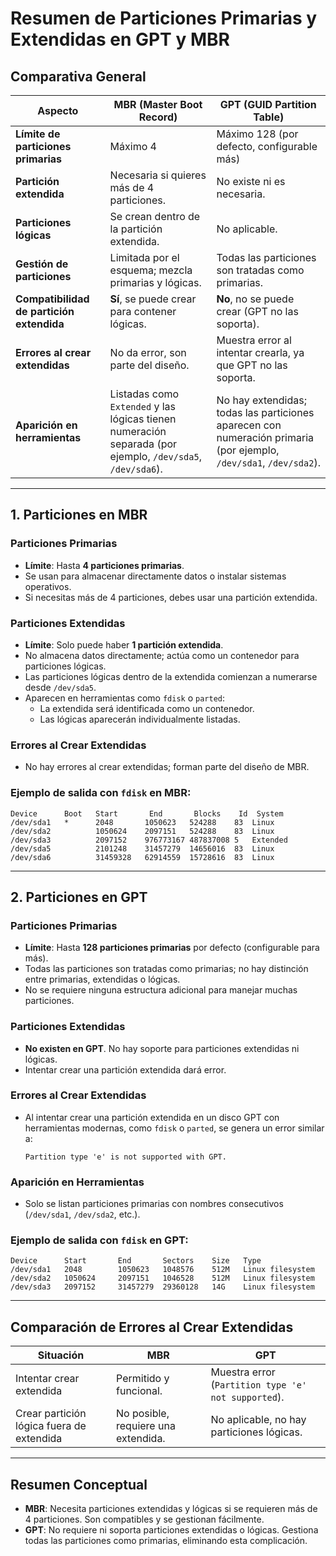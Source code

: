 
# Resumen de Particiones Primarias y Extendidas en GPT y MBR

## Comparativa General

| **Aspecto**                     | **MBR (Master Boot Record)**                  | **GPT (GUID Partition Table)**                  |
|----------------------------------|-----------------------------------------------|------------------------------------------------|
| **Límite de particiones primarias** | Máximo 4                                     | Máximo 128 (por defecto, configurable más)      |
| **Partición extendida**          | Necesaria si quieres más de 4 particiones.    | No existe ni es necesaria.                     |
| **Particiones lógicas**          | Se crean dentro de la partición extendida.    | No aplicable.                                  |
| **Gestión de particiones**       | Limitada por el esquema; mezcla primarias y lógicas. | Todas las particiones son tratadas como primarias. |
| **Compatibilidad de partición extendida** | **Sí**, se puede crear para contener lógicas. | **No**, no se puede crear (GPT no las soporta). |
| **Errores al crear extendidas**  | No da error, son parte del diseño.            | Muestra error al intentar crearla, ya que GPT no las soporta. |
| **Aparición en herramientas**    | Listadas como `Extended` y las lógicas tienen numeración separada (por ejemplo, `/dev/sda5`, `/dev/sda6`). | No hay extendidas; todas las particiones aparecen con numeración primaria (por ejemplo, `/dev/sda1`, `/dev/sda2`). |

---

## 1. Particiones en MBR

### Particiones Primarias
- **Límite**: Hasta **4 particiones primarias**.
- Se usan para almacenar directamente datos o instalar sistemas operativos.
- Si necesitas más de 4 particiones, debes usar una partición extendida.

### Particiones Extendidas
- **Límite**: Solo puede haber **1 partición extendida**.
- No almacena datos directamente; actúa como un contenedor para particiones lógicas.
- Las particiones lógicas dentro de la extendida comienzan a numerarse desde `/dev/sda5`.
- Aparecen en herramientas como `fdisk` o `parted`:
  - La extendida será identificada como un contenedor.
  - Las lógicas aparecerán individualmente listadas.

### Errores al Crear Extendidas
- No hay errores al crear extendidas; forman parte del diseño de MBR.

### Ejemplo de salida con `fdisk` en MBR:
```
Device      Boot   Start       End       Blocks    Id  System
/dev/sda1   *      2048       1050623   524288    83  Linux
/dev/sda2          1050624    2097151   524288    83  Linux
/dev/sda3          2097152    976773167 487837008 5   Extended
/dev/sda5          2101248    31457279  14656016  83  Linux
/dev/sda6          31459328   62914559  15728616  83  Linux
```

---

## 2. Particiones en GPT

### Particiones Primarias
- **Límite**: Hasta **128 particiones primarias** por defecto (configurable para más).
- Todas las particiones son tratadas como primarias; no hay distinción entre primarias, extendidas o lógicas.
- No se requiere ninguna estructura adicional para manejar muchas particiones.

### Particiones Extendidas
- **No existen en GPT**. No hay soporte para particiones extendidas ni lógicas.
- Intentar crear una partición extendida dará error.

### Errores al Crear Extendidas
- Al intentar crear una partición extendida en un disco GPT con herramientas modernas, como `fdisk` o `parted`, se genera un error similar a:
  ```
  Partition type 'e' is not supported with GPT.
  ```

### Aparición en Herramientas
- Solo se listan particiones primarias con nombres consecutivos (`/dev/sda1`, `/dev/sda2`, etc.).

### Ejemplo de salida con `fdisk` en GPT:
```
Device      Start       End       Sectors    Size   Type
/dev/sda1   2048        1050623   1048576    512M   Linux filesystem
/dev/sda2   1050624     2097151   1046528    512M   Linux filesystem
/dev/sda3   2097152     31457279  29360128   14G    Linux filesystem
```

---

## Comparación de Errores al Crear Extendidas

| **Situación**                     | **MBR**                        | **GPT**                                    |
|-----------------------------------|---------------------------------|-------------------------------------------|
| Intentar crear extendida          | Permitido y funcional.          | Muestra error (`Partition type 'e' not supported`). |
| Crear partición lógica fuera de extendida | No posible, requiere una extendida. | No aplicable, no hay particiones lógicas. |

---

## Resumen Conceptual
- **MBR**: Necesita particiones extendidas y lógicas si se requieren más de 4 particiones. Son compatibles y se gestionan fácilmente.
- **GPT**: No requiere ni soporta particiones extendidas o lógicas. Gestiona todas las particiones como primarias, eliminando esta complicación.


